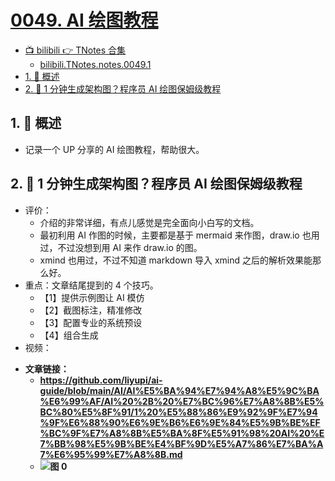 # [0049. AI 绘图教程](https://github.com/Tdahuyou/TNotes.notes/tree/main/notes/0049.%20AI%20%E7%BB%98%E5%9B%BE%E6%95%99%E7%A8%8B)

<!-- region:toc -->

- [📺 bilibili 👉 TNotes 合集](https://space.bilibili.com/407241004)
  - [bilibili.TNotes.notes.0049.1](https://www.bilibili.com/video/BV1DP7JzAE7k)
- [1. 📝 概述](#1--概述)
- [2. 🔗 1 分钟生成架构图？程序员 AI 绘图保姆级教程](#2--1-分钟生成架构图程序员-ai-绘图保姆级教程)

<!-- endregion:toc -->

## 1. 📝 概述

- 记录一个 UP 分享的 AI 绘图教程，帮助很大。

## 2. 🔗 1 分钟生成架构图？程序员 AI 绘图保姆级教程

- 评价：
  - 介绍的非常详细，有点儿感觉是完全面向小白写的文档。
  - 最初利用 AI 作图的时候，主要都是基于 mermaid 来作图，draw.io 也用过，不过没想到用 AI 来作 draw.io 的图。
  - xmind 也用过，不过不知道 markdown 导入 xmind 之后的解析效果能那么好。
- 重点：文章结尾提到的 4 个技巧。
  - 【1】提供示例图让 AI 模仿
  - 【2】截图标注，精准修改
  - 【3】配置专业的系统预设
  - 【4】组合生成
- 视频：

<B id="BV1DP7JzAE7k" />

- 文章链接：
  - https://github.com/liyupi/ai-guide/blob/main/AI/AI%E5%BA%94%E7%94%A8%E5%9C%BA%E6%99%AF/AI%20%2B%20%E7%BC%96%E7%A8%8B%E5%BC%80%E5%8F%91/1%20%E5%88%86%E9%92%9F%E7%94%9F%E6%88%90%E6%9E%B6%E6%9E%84%E5%9B%BE%EF%BC%9F%E7%A8%8B%E5%BA%8F%E5%91%98%20AI%20%E7%BB%98%E5%9B%BE%E4%BF%9D%E5%A7%86%E7%BA%A7%E6%95%99%E7%A8%8B.md
  - ![图 0](https://cdn.jsdelivr.net/gh/Tdahuyou/imgs@main/2025-05-30-21-50-25.png)
